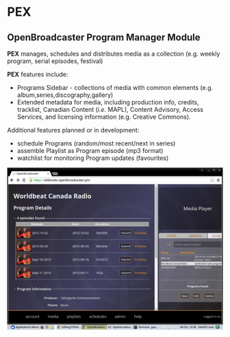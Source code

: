 # PEX
## OpenBroadcaster Program Manager Module
**PEX** manages, schedules and distributes media as a collection (e.g. weekly program, serial episodes, festival)

**PEX** features include:
* Programs Sidebar - collections of media with common elements (e.g. album,series,discography,gallery)
* Extended metadata for media, including production info, credits, tracklist, Canadian Content (*i.e.* MAPL), Content Advisory, Access Services, and licensing information (e.g. Creative Commons).

Additional features planned or in development:
* schedule Programs (random/most recent/next in series)
* assemble Playlist as Program episode (mp3 format)
* watchlist for monitoring Program updates (favourites)

![alt tag](https://github.com/openbroadcaster/PEX/blob/master/PEX.png)
